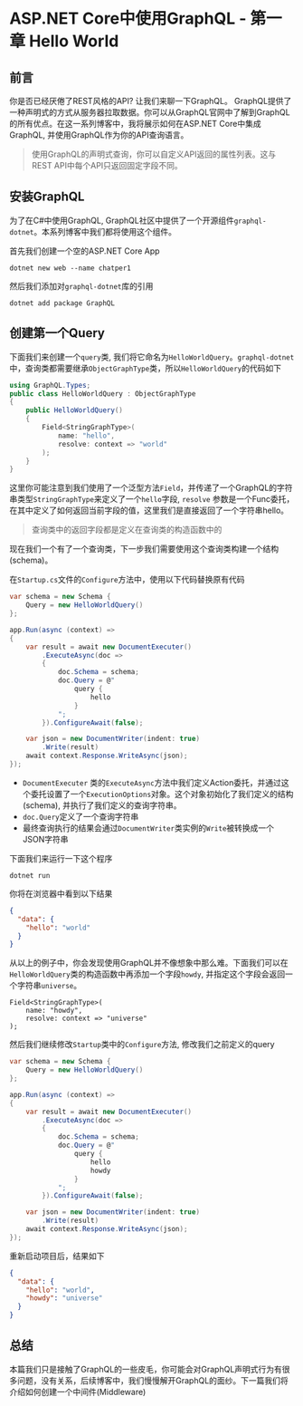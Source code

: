 # ASP.NET Core中使用GraphQL - 第一章 Hello World

## 前言

你是否已经厌倦了REST风格的API? 让我们来聊一下GraphQL。 GraphQL提供了一种声明式的方式从服务器拉取数据。你可以从GraphQL官网中了解到GraphQL的所有优点。在这一系列博客中，我将展示如何在ASP.NET Core中集成GraphQL, 并使用GraphQL作为你的API查询语言。

> 使用GraphQL的声明式查询，你可以自定义API返回的属性列表。这与REST API中每个API只返回固定字段不同。

## 安装GraphQL

为了在C#中使用GraphQL, GraphQL社区中提供了一个开源组件<code>graphql-dotnet</code>。本系列博客中我们都将使用这个组件。

首先我们创建一个空的ASP.NET Core App

```
dotnet new web --name chatper1
```

然后我们添加对<code>graphql-dotnet</code>库的引用

```
dotnet add package GraphQL
```

## 创建第一个Query

下面我们来创建一个<code>query</code>类, 我们将它命名为<code>HelloWorldQuery</code>。<code>graphql-dotnet</code>中，查询类都需要继承<code>ObjectGraphType</code>类，所以<code>HelloWorldQuery</code>的代码如下

```c#
using GraphQL.Types;
public class HelloWorldQuery : ObjectGraphType
{
    public HelloWorldQuery()
    {
        Field<StringGraphType>(
            name: "hello",
            resolve: context => "world"
        );
    }
}
```

这里你可能注意到我们使用了一个泛型方法<code>Field</code>，并传递了一个GraphQL的字符串类型<code>StringGraphType</code>来定义了一个<code>hello</code>字段, <code>resolve</code> 参数是一个Func委托，在其中定义了如何返回当前字段的值，这里我们是直接返回了一个字符串hello。

> 查询类中的返回字段都是定义在查询类的构造函数中的

现在我们一个有了一个查询类，下一步我们需要使用这个查询类构建一个结构(schema)。

在<code>Startup.cs</code>文件的<code>Configure</code>方法中，使用以下代码替换原有代码

```c#
var schema = new Schema {
    Query = new HelloWorldQuery() 
};

app.Run(async (context) =>
{
    var result = await new DocumentExecuter()
        .ExecuteAsync(doc =>
        {
            doc.Schema = schema;
            doc.Query = @"
                query {
                    hello
                }
            ";
        }).ConfigureAwait(false);

    var json = new DocumentWriter(indent: true)
        .Write(result)
    await context.Response.WriteAsync(json);
});
```

- <code>DocumentExecuter</code> 类的<code>ExecuteAsync</code>方法中我们定义Action委托，并通过这个委托设置了一个<code>ExecutionOptions</code>对象。这个对象初始化了我们定义的结构(schema), 并执行了我们定义的查询字符串。
- <code>doc.Query</code>定义了一个查询字符串
- 最终查询执行的结果会通过<code>DocumentWriter</code>类实例的<code>Write</code>被转换成一个JSON字符串

下面我们来运行一下这个程序

```
dotnet run
```

你将在浏览器中看到以下结果

```json
{
  "data": {
    "hello": "world"
  }
}
```

从以上的例子中，你会发现使用GraphQL并不像想象中那么难。下面我们可以在<code>HelloWorldQuery</code>类的构造函数中再添加一个字段<code>howdy</code>, 并指定这个字段会返回一个字符串<code>universe</code>。

```
Field<StringGraphType>(
    name: "howdy",
    resolve: context => "universe"
); 
```

然后我们继续修改<code>Startup</code>类中的<code>Configure</code>方法, 修改我们之前定义的query

```c#
var schema = new Schema { 
    Query = new HelloWorldQuery()
};

app.Run(async (context) =>
{
    var result = await new DocumentExecuter()
        .ExecuteAsync(doc =>
    	{
        	doc.Schema = schema;
        	doc.Query = @"
            	query {
                	hello
                    howdy
                }
        	";
    	}).ConfigureAwait(false);

    var json = new DocumentWriter(indent: true)
        .Write(result)
    await context.Response.WriteAsync(json);
});
```

重新启动项目后，结果如下

```json
{
  "data": {
    "hello": "world",
    "howdy": "universe"
  }
}
```

## 总结

本篇我们只是接触了GraphQL的一些皮毛，你可能会对GraphQL声明式行为有很多问题，没有关系，后续博客中，我们慢慢解开GraphQL的面纱。下一篇我们将介绍如何创建一个中间件(Middleware)
